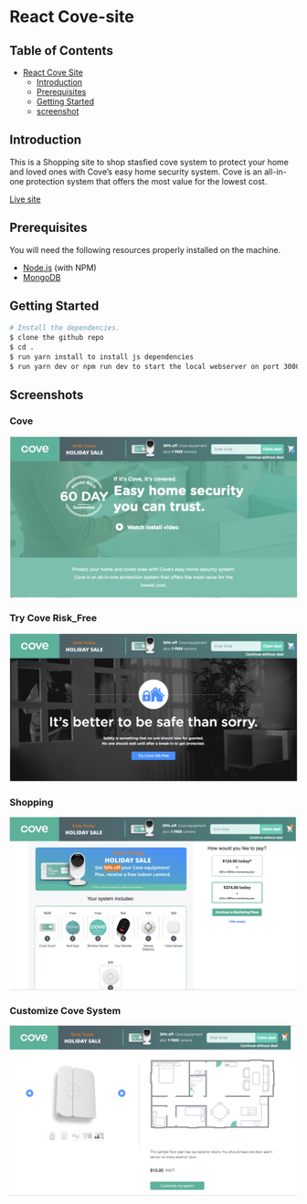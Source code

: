 # React Cove-site

## Table of Contents

   * [React Cove Site](#React-cove-site)
      * [Introduction](#introduction)
      * [Prerequisites](#Prerequisites)
      * [Getting Started](#getting-started)
      * [screenshot](#screenshot)

## Introduction

This is a Shopping site to shop stasfied cove system to protect your home and loved ones with Cove’s easy home security system. 
Cove is an all-in-one protection system that offers the most value for the lowest cost.

[Live site](https://www.covesmart.com/)

## Prerequisites

You will need the following resources properly installed on the machine.

* [Node.js](https://nodejs.org) (with NPM)
* [MongoDB](https://www.mongodb.com)

## Getting Started

```bash
# Install the dependencies.
$ clone the github repo
$ cd .
$ run yarn install to install js dependencies
$ run yarn dev or npm run dev to start the local webserver on port 3000
```

## Screenshots

### Cove
![image](https://github.com/Midas0615/React-Cove-site/blob/master/Cove.png)


### Try Cove Risk_Free 
![image](https://github.com/Midas0615/React-Cove-site/blob/master/Try_Cove_Risk-Free.png)


### Shopping
![image](https://github.com/Midas0615/React-Cove-site/blob/master/Shopping.png)


### Customize Cove System
![image](https://github.com/Midas0615/React-Cove-site/blob/master/Customize_Cove_System.png)


